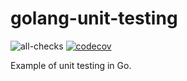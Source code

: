 # golang-unit-testing

![all-checks](https://github.com/afiskon/golang-unit-testing/workflows/all-checks/badge.svg)
[![codecov](https://codecov.io/gh/afiskon/golang-unit-testing/branch/master/graph/badge.svg)](https://codecov.io/gh/afiskon/golang-unit-testing)

Example of unit testing in Go.

